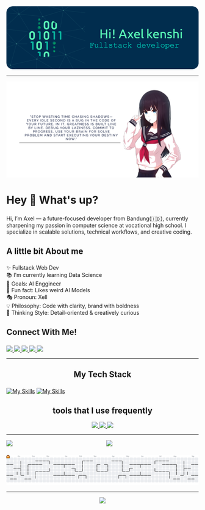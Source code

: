 <div align="center">
  <img src="src/github-header-image.png" width="900"/>
</div>

---

<div align="center"style="border-radius: 15px;">
  <img src="src/tech_powered.png" width="800"/>
</div>

###

<h1 align="left">Hey 👋 What's up?</h1>

###

<p align="left">Hi, I’m Axel — a future-focused developer from Bandung(🇮🇩), currently sharpening my passion in computer science at vocational high school. I specialize in scalable solutions, technical workflows, and creative coding.
</p>

###

<h2 align="left">A little bit About me</h2>

###

<p align="left">✨ Fullstack Web Dev<br>📚 I'm currently learning Data Science<br>🎯 Goals: AI Enggineer<br>🎲 Fun fact: Likes weird AI Models<br>🎭 Pronoun: Xell<br>💡 Philosophy: Code with clarity, brand with boldness<br>🧠 Thinking Style: Detail-oriented & creatively curious</p>

###

<h2 align="left">Connect With Me!</h2>

###

<div align="left">
<p align="left">
  <a href="https://instagram.com/axelkenshi">
    <img src="https://skillicons.dev/icons?i=instagram" />
  </a>
    <a href="https://linkedin.com/axelkenshi">
    <img src="https://skillicons.dev/icons?i=linkedin" />
  </a>
  </a>
  <a href="https://luminarysirx.my.id">
    <img src="https://skillicons.dev/icons?i=markdown" />
  </a>
    <a href="https://skillicons.dev">
    <img src="https://skillicons.dev/icons?i=gmail" />
  </a>
    </a>
    <a href="https://skillicons.dev">
    <img src="https://skillicons.dev/icons?i=gitlab" />
  </a>
</p>
</div>

---

<h2 align="center">My Tech Stack</h2>

###

[![My Skills](https://skillicons.dev/icons?i=html,css,js,ts,tailwind,scss,bootstrap,materialui,react,nodejs,nuxtjs,express,astro,solidjs,svelte,angular,nextjs,expressjs,alpinejs,vue,laravel,jquery,mysql,postgresql,php,mongodb,redis,sqlite,lua,yarn&perline=15)](https://skillicons.dev)
[![My Skills](https://skillicons.dev/icons?i=flutter,kotlin,dart,go,ruby,c,cpp,dotnet,python,haskell,tensorflow,opencv,solidity&perline=15)](https://skillicons.dev)


<h2 align="center">tools that I use frequently</h2>

<p align="center">
  <a href="https://skillicons.dev">
    <img src="https://skillicons.dev/icons?i=figma,git,github,vscode,visualstudio,jest,postman,notion,obsidian,netlify,vercel,vite,npm,pnpm,bun" />
    <img src="https://skillicons.dev/icons?i=nginx,jenkins,devto,bots,firebase,gamemakerstudio,gulp,babel,latex" />
    <img src="https://skillicons.dev/icons?i=ps,ai,ae,pr,xd,wordpress,bash,blender,cloudflare,docker,unity,githubactions,stackoverflow" />
  </a>
</p>

---

<div style="display: flex; justify-content: space-between;">
  <img src="https://github-readme-stats.vercel.app/api/top-langs/?username=axelkenshi&layout=compact" width="48%" />
  <img src="https://github-readme-stats.vercel.app/api?username=axelkenshi&show_icons=true&theme=merko" width="48%" />
</div>

###

<picture>
  <source media="(prefers-color-scheme: dark)" srcset="https://raw.githubusercontent.com/axelkenshi/axelkenshi/output/pacman-contribution-graph-dark.svg">
  <source media="(prefers-color-scheme: light)" srcset="https://raw.githubusercontent.com/axelkenshi/axelkenshi/output/pacman-contribution-graph.svg">
  <img alt="pacman contribution graph" src="https://raw.githubusercontent.com/axelkenshi/axelkenshi/output/pacman-contribution-graph.svg">
</picture>

---

<div align="center">
  <img height="700" src="https://media1.tenor.com/m/FTryuAk9O1sAAAAC/majo-no-tabitabi-the-journey-of-elaina.gif"  />
</div>
